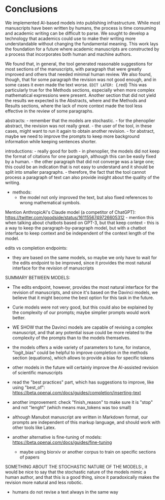 # Conclusions

We implemented AI-based models into publishing infrastructure.
While most manuscripts have been written by humans, the process is time consuming and academic writing can be difficult to parse.
We sought to develop a technology that academics could use to make their writing more understandable without changing the fundamental meaning.
This work lays the foundation for a future where academic manuscripts are constructed by a process that incorporates both human and machine authors.


<!-- I'm moving this from Methods, but it belongs here: -->
We found that, in general, the tool generated reasonable suggestions for most sections of the manuscripts, with paragraph that were greatly improved and others that needed minimal human review.
We also found, though, that for some paragraph the revision was not good enough, and in some cases it even made the text worse.
`EDIT LATER: `{.red} This was particularly true for the Methods sections, especially when more complex mathematical expressions were present.
Another section that did not yield the results we expected is the Abstracts, where and the Methods and Results sections, where the lack of more context made the tool less effective in the review of some paragraphs.

abstracts:
    - remember that the models are stochastic.
    - for the phenoplier abstract, the revision was not really great.
    - the user of the tool, in these cases, might want to run it again to obtain another revision.
    - for abstract, maybe we need to improve the prompts to keep more background information while keeping sentences shorter.


introductions:
    - really good for both
    - in phenoplier, the models did not keep the format of citations for one paragraph, although this can be easily fixed by a human.
        - the other paragraph that did not converge was a large one; this could be an indication that is not easy to understand and it should be split into smaller paragraphs.
        - therefore, the fact that the tool cannot process a paragraph of text can also provide insight about the quality of the writing.


- methods:
    - the model not only improved the text, but also fixed references to wrong mathematical symbols.


Mention AnthropicAI's Claude model (a competitor of ChatGPT): https://twitter.com/goodside/status/1611556749726605312
    - mention this when talking about chatbots based on GPT-3, but that keep context
    - this is a way to keep the paragraph-by-paragraph model, but with a chatbot interface to keep context and be independent of the context length of the model.


edits vs completion endpoints:
 - they are based on the same models, so maybe we only have to wait for the edits endpoint to be improved, since it provides the most natural interface for the revision of manuscripts


SUMMARY BETWEEN MODELS:
- The edits endpoint, however, provides the most natural interface for the revision of manuscripts, and since it's based on the Davinci models, we believe that it might become the best option for this task in the future.
- Curie models were not very good, but this could also be explained by the complexity of our prompts; maybe simplier prompts would work better.

- WE SHOW that the Davinci models are capable of revising a complex manuscript, and that any potential issue could be more related to the complexity of the prompts than to the models themselves.

- the models offers a wide variety of parameters to tune, for instance, "logit_bias" could be helpful to improve completion in the methods section (equations), which allows to provide a bias for specific tokens
- other models in the future will certainly improve the AI-assisted revision of scientific manuscripts


- read the "best practices" part, which has suggestions to improve, like using "best_of":
https://beta.openai.com/docs/guides/completion/inserting-text
- another improvement: check "finish_reason" to make sure it is "stop" and not "lenght" (which means max_tokens was too small)

- although Manubot manuscript are written in Markdown format, our prompts are independent of this markup language, and should work with other tools like Latex.

- another alternative is fine-tuning of models: https://beta.openai.com/docs/guides/fine-tuning
    - maybe using biorxiv or another corpus to train on specific sections of papers




SOMETHING ABOUT THE STOCHASTIC NATURE OF THE MODELS:, it would be nice to say that the stochastic nature of the models mimic a human author, and that this is a good thing, since it paradoxically makes the revision more natural and less robotic.
- humans do not revise a text always in the same way
